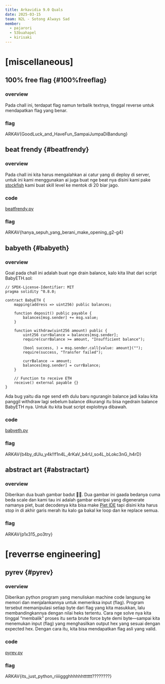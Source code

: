 ```yaml
---
title: Arkavidia 9.0 Quals
date: 2025-03-15
team: N2L - Sotong Always Sad
member:
  - pajarori
  - 53buahapel
  - kirisaki
---
```


# [miscellaneous] 

## 100% free flag {#100%freeflag}
### overview
  Pada chall ini, terdapat flag namun terbalik textnya, tinggal reverse untuk mendapatkan flag yang benar.

### flag
  ARKAV{GoodLuck_and_HaveFun_SampaiJumpaDiBandung}

## beat frendy {#beatfrendy}
### overview
  Pada chall ini kita harus mengalahkan ai catur yang di deploy di server, untuk ini kami menggunakan ai juga buat nge beat nya disini kami pake [stockfish](https://stockfishchess.org/) kami buat skill level ke mentok di 20 biar jago.

### code
  [beatfrendy.py](https://raw.githubusercontent.com/pajarori/ctf/refs/heads/main/2025/arkavidia-9.0/files/beatfrendy.py)

### flag
  ARKAV{hanya_sepuh_yang_berani_make_opening_g2-g4}

## babyeth {#babyeth}
### overview
  Goal pada chall ini adalah buat nge drain balance, kalo kita lihat dari script BabyETH.sol:
  ```solidity showLineNumbers
  // SPDX-License-Identifier: MIT
  pragma solidity ^0.8.0;

  contract BabyETH {
      mapping(address => uint256) public balances;

      function deposit() public payable {
          balances[msg.sender] += msg.value;
      }

      function withdraw(uint256 amount) public {
          uint256 currBalance = balances[msg.sender];
          require(currBalance >= amount, "Insufficient balance");

          (bool success, ) = msg.sender.call{value: amount}("");
          require(success, "Transfer failed");
          
          currBalance -= amount;
          balances[msg.sender] = currBalance;
      }

      // Function to receive ETH
      receive() external payable {}
  }
  ```
  Ada bug yaitu dia nge send eth dulu baru ngurangin balance jadi kalau kita panggil withdraw lagi sebelum balance dikurangi itu bisa ngedrain balance BabyETH nya. Untuk itu kita buat script exploitnya dibawah.

### code
  [babyeth.py](https://raw.githubusercontent.com/pajarori/ctf/refs/heads/main/2025/arkavidia-9.0/files/ExploitBabyeth.sol)

### flag
  ARKAV{b4by_dUlu_y4k!!f1n4L_4rKaV_b4rU_so4L_bLokc3nG_h4rD}

## abstract art {#abstractart}
### overview
  Diberikan dua buah gambar badut 🤡🤡. Dua gambar ini gaada bedanya cuma beda scale dan kami tau ini adalah gambar enkripsi yang digenerate namanya piet, buat decodenya kita bisa make [Piet IDE](https://gabriellesc.github.io/piet/) tapi disini kita harus stop in di akhir garis merah itu kalo ga bakal ke loop dan ke replace semua.

### flag
  ARKAV{p1x315_po3try}

# [reverrse engineering]

## pyrev {#pyrev}
### overview
  Diberikan python program yang menuliskan machine code langsung ke memori dan menjalankannya untuk memeriksa input (flag). Program tersebut memanipulasi setiap byte dari flag yang kita masukkan, lalu membandingkannya dengan nilai heks tertentu. Cara nge solve nya kita tinggal “membalik” proses itu serta brute force byte demi byte—sampai kita menemukan input (flag) yang menghasilkan output hex yang sesuai dengan expected hex. Dengan cara itu, kita bisa mendapatkan flag asli yang valid.

### code
  [pyrev.py](https://raw.githubusercontent.com/pajarori/ctf/refs/heads/main/2025/arkavidia-9.0/files/pyrev.py)

### flag
  ARKAV{its_just_python_riiiiggghhhhhhtttttt????????}